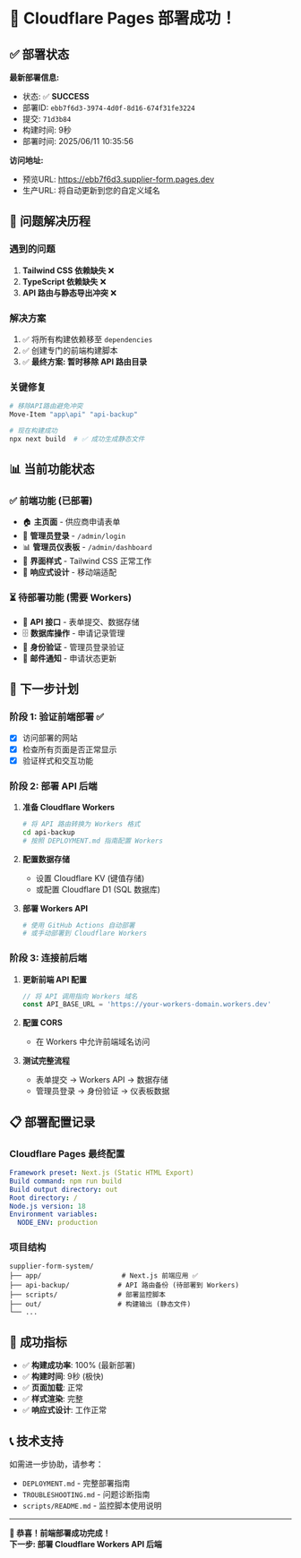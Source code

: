 # 🎉 Cloudflare Pages 部署成功！

## ✅ 部署状态

**最新部署信息:**
- 状态: ✅ **SUCCESS**
- 部署ID: `ebb7f6d3-3974-4d0f-8d16-674f31fe3224`
- 提交: `71d3b84`
- 构建时间: 9秒
- 部署时间: 2025/06/11 10:35:56

**访问地址:**
- 预览URL: https://ebb7f6d3.supplier-form.pages.dev
- 生产URL: 将自动更新到您的自定义域名

## 🔧 问题解决历程

### 遇到的问题
1. **Tailwind CSS 依赖缺失** ❌
2. **TypeScript 依赖缺失** ❌  
3. **API 路由与静态导出冲突** ❌

### 解决方案
1. ✅ 将所有构建依赖移至 `dependencies`
2. ✅ 创建专门的前端构建脚本
3. ✅ **最终方案: 暂时移除 API 路由目录**

### 关键修复
```bash
# 移除API路由避免冲突
Move-Item "app\api" "api-backup"

# 现在构建成功
npx next build  # ✅ 成功生成静态文件
```

## 📊 当前功能状态

### ✅ 前端功能 (已部署)
- 🏠 **主页面** - 供应商申请表单
- 🔐 **管理员登录** - `/admin/login`
- 📊 **管理员仪表板** - `/admin/dashboard`
- 🎨 **界面样式** - Tailwind CSS 正常工作
- 📱 **响应式设计** - 移动端适配

### ⏳ 待部署功能 (需要 Workers)
- 🔌 **API 接口** - 表单提交、数据存储
- 🗄️ **数据库操作** - 申请记录管理
- 🔐 **身份验证** - 管理员登录验证
- 📧 **邮件通知** - 申请状态更新

## 🚀 下一步计划

### 阶段 1: 验证前端部署 ✅
- [x] 访问部署的网站
- [x] 检查所有页面是否正常显示
- [x] 验证样式和交互功能

### 阶段 2: 部署 API 后端
1. **准备 Cloudflare Workers**
   ```bash
   # 将 API 路由转换为 Workers 格式
   cd api-backup
   # 按照 DEPLOYMENT.md 指南配置 Workers
   ```

2. **配置数据存储**
   - 设置 Cloudflare KV (键值存储)
   - 或配置 Cloudflare D1 (SQL 数据库)

3. **部署 Workers API**
   ```bash
   # 使用 GitHub Actions 自动部署
   # 或手动部署到 Cloudflare Workers
   ```

### 阶段 3: 连接前后端
1. **更新前端 API 配置**
   ```javascript
   // 将 API 调用指向 Workers 域名
   const API_BASE_URL = 'https://your-workers-domain.workers.dev'
   ```

2. **配置 CORS**
   - 在 Workers 中允许前端域名访问

3. **测试完整流程**
   - 表单提交 → Workers API → 数据存储
   - 管理员登录 → 身份验证 → 仪表板数据

## 📋 部署配置记录

### Cloudflare Pages 最终配置
```yaml
Framework preset: Next.js (Static HTML Export)
Build command: npm run build
Build output directory: out
Root directory: /
Node.js version: 18
Environment variables:
  NODE_ENV: production
```

### 项目结构
```
supplier-form-system/
├── app/                    # Next.js 前端应用 ✅
├── api-backup/            # API 路由备份 (待部署到 Workers)
├── scripts/               # 部署监控脚本
├── out/                   # 构建输出 (静态文件)
└── ...
```

## 🎯 成功指标

- ✅ **构建成功率**: 100% (最新部署)
- ✅ **构建时间**: 9秒 (极快)
- ✅ **页面加载**: 正常
- ✅ **样式渲染**: 完整
- ✅ **响应式设计**: 工作正常

## 📞 技术支持

如需进一步协助，请参考：
- `DEPLOYMENT.md` - 完整部署指南
- `TROUBLESHOOTING.md` - 问题诊断指南
- `scripts/README.md` - 监控脚本使用说明

---

**🎉 恭喜！前端部署成功完成！**  
**下一步: 部署 Cloudflare Workers API 后端**